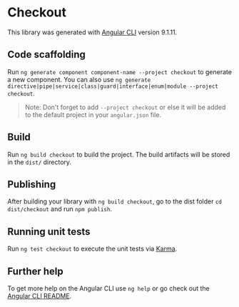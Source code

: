 # Checkout

This library was generated with [Angular CLI](https://github.com/angular/angular-cli) version 9.1.11.

## Code scaffolding

Run `ng generate component component-name --project checkout` to generate a new component. You can also use `ng generate directive|pipe|service|class|guard|interface|enum|module --project checkout`.

> Note: Don't forget to add `--project checkout` or else it will be added to the default project in your `angular.json` file.

## Build

Run `ng build checkout` to build the project. The build artifacts will be stored in the `dist/` directory.

## Publishing

After building your library with `ng build checkout`, go to the dist folder `cd dist/checkout` and run `npm publish`.

## Running unit tests

Run `ng test checkout` to execute the unit tests via [Karma](https://karma-runner.github.io).

## Further help

To get more help on the Angular CLI use `ng help` or go check out the [Angular CLI README](https://github.com/angular/angular-cli/blob/master/README.md).

